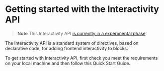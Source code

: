 # Getting started with the Interactivity API

> **Note**
> This Interactivity API [is currently in a experimental phase](#) 

The Interactivity API is a standard system of directives, based on declarative code, for adding frontend interactivity to blocks. 

To get started with Interactivity API, first check you meet the requirements on your local machine and then follow this Quick Start Guide.